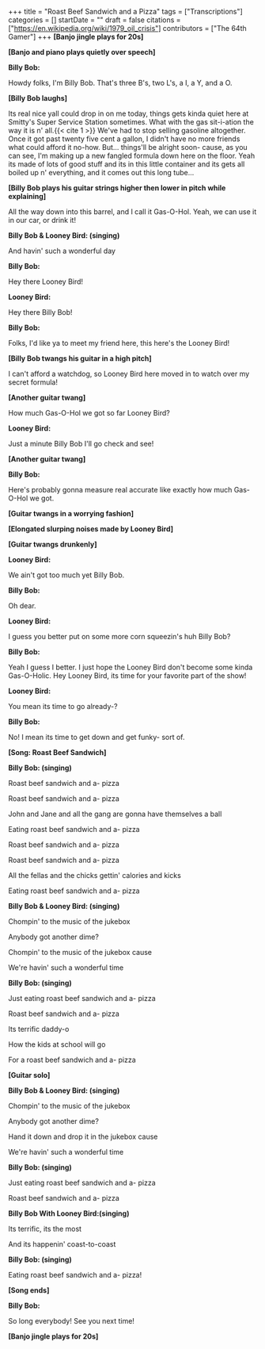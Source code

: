 +++
title = "Roast Beef Sandwich and a Pizza"
tags = ["Transcriptions"]
categories = []
startDate = ""
draft = false
citations = ["https://en.wikipedia.org/wiki/1979_oil_crisis"]
contributors = ["The 64th Gamer"]
+++
**[Banjo jingle plays for 20s]**


**[Banjo and piano plays quietly over speech]**


**Billy Bob:**

Howdy folks, I'm Billy Bob. That's three B's, two L's, a I, a Y, and a O.

**[Billy Bob laughs]**

Its real nice yall could drop in on me today, things gets kinda quiet here at Smitty's Super Service Station sometimes. What with the gas sit-i-ation the way it is n' all.{{< cite 1 >}} We've had to stop selling gasoline altogether. Once it got past twenty five cent a gallon, I didn't have no more friends what could afford it no-how. But... things'll be alright soon- cause, as you can see, I'm making up a new fangled formula down here on the floor. Yeah its made of lots of good stuff and its in this little container and its gets all boiled up n' everything, and it comes out this long tube...

**[Billy Bob plays his guitar strings higher then lower in pitch while explaining]**

All the way down into this barrel, and I call it Gas-O-Hol. Yeah, we can use it in our car, or drink it!

**Billy Bob & Looney Bird: (singing)**

And havin' such a wonderful day

**Billy Bob:**

Hey there Looney Bird!

**Looney Bird:**

Hey there Billy Bob!

**Billy Bob:**

Folks, I'd like ya to meet my friend here, this here's the Looney Bird!

**[Billy Bob twangs his guitar in a high pitch]**


I can't afford a watchdog, so Looney Bird here moved in to watch over my secret formula!

**[Another guitar twang]**

How much Gas-O-Hol we got so far Looney Bird?

**Looney Bird:**

Just a minute Billy Bob I'll go check and see!

**[Another guitar twang]**

**Billy Bob:**

Here's probably gonna measure real accurate like exactly how much Gas-O-Hol we got.

**[Guitar twangs in a worrying fashion]**

**[Elongated slurping noises made by Looney Bird]**

**[Guitar twangs drunkenly]**

**Looney Bird:**

We ain't got too much yet Billy Bob.

**Billy Bob:**

Oh dear.

**Looney Bird:**

I guess you better put on some more corn squeezin's huh Billy Bob?

**Billy Bob:**

Yeah I guess I better. I just hope the Looney Bird don't become some kinda Gas-O-Holic.
Hey Looney Bird, its time for your favorite part of the show!

**Looney Bird:**

You mean its time to go already-?

**Billy Bob:**

No! I mean its time to get down and get funky- sort of.

**[Song: Roast Beef Sandwich]**

**Billy Bob: (singing)**

Roast beef sandwich and a- pizza

Roast beef sandwich and a- pizza

John and Jane and all the gang are gonna have themselves a ball

Eating roast beef sandwich and a- pizza

Roast beef sandwich and a- pizza

Roast beef sandwich and a- pizza

All the fellas and the chicks gettin' calories and kicks

Eating roast beef sandwich and a- pizza

**Billy Bob & Looney Bird: (singing)**

Chompin' to the music of the jukebox

Anybody got another dime?

Chompin' to the music of the jukebox cause

We're havin' such a wonderful time

**Billy Bob: (singing)**

Just eating roast beef sandwich and a- pizza

Roast beef sandwich and a- pizza

Its terrific daddy-o

How the kids at school will go

For a roast beef sandwich and a- pizza

**[Guitar solo]**


**Billy Bob & Looney Bird: (singing)**

Chompin' to the music of the jukebox

Anybody got another dime?

Hand it down and drop it in the jukebox cause

We're havin' such a wonderful time

**Billy Bob: (singing)**

Just eating roast beef sandwich and a- pizza

Roast beef sandwich and a- pizza

**Billy Bob With Looney Bird:(singing)**

Its terrific, its the most

And its happenin' coast-to-coast

**Billy Bob: (singing)**

Eating roast beef sandwich and a- pizza!

**[Song ends]**

**Billy Bob:**

So long everybody! See you next time!

**[Banjo jingle plays for 20s]**

